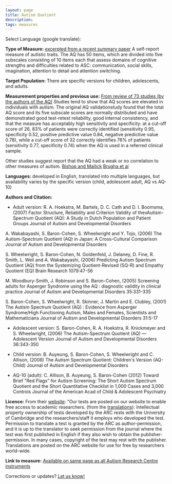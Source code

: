 ```yaml
---
layout: page
title: Autism Quotient
description:
tags: measures
---
```


Select Language (google translate):  

<div id="google_translate_element"></div><script type="text/javascript">
function googleTranslateElementInit() {
  new google.translate.TranslateElement({pageLanguage: 'en', layout: google.translate.TranslateElement.InlineLayout.SIMPLE, gaTrack: true, gaId: 'UA-64320648-1'}, 'google_translate_element');
}
</script><script type="text/javascript" src="//translate.google.com/translate_a/element.js?cb=googleTranslateElementInit"></script>  

**Type of Measure:**  [excerpted from a recent summary paper](http://www.molecularautism.com/content/6/1/2)  A self-report measure of autistic traits. The AQ has 50 items, which are divided into five subscales consisting of 10 items each that assess domains of cognitive strengths and difficulties related to ASC: communication, social skills, imagination, attention to detail and attention switching.

**Target Population:** There are specific versions for children, adolescents, and adults. 

**Measurement properties and previous use:** [From review of 73 studies (by the authors of the AQ)](http://www.molecularautism.com/content/6/1/2) Studies tend to show that AQ scores are elevated in individuals with autism. The original AQ validationstudy found that the total AQ score and its five subscale scores are normally distributed and have demonstrated good test-retest reliability, good internal consistency, and that the measure has acceptably high sensitivity and specificity: at a cut-off score of 26, 83% of patients were correctly identified (sensitivity 0.95, specificity 0.52, positive predictive value 0.84, negative predictive value 0.78), while a cut-off score of 32 correctly identifies 76% of patients (sensitivity 0.77, specificity 0.74) when the AQ is used in a referred clinical sample.

Other studies suggest report that the AQ had a weak or no correlation to other measures of autism. [Bishop and Mailick](http://www.ncbi.nlm.nih.gov/pmc/articles/PMC3475727/) [Brugha et al](http://www.ncbi.nlm.nih.gov/pubmed/21798110)

**Languages:** developed in English, translated into multiple languages, but availability varies by the specific version (child, adolescent adult, AQ vs AQ-10)

**Authors and Citation:**  
* Adult version:
R. A. Hoekstra, M. Bartels, D. C. Cath and D. I. Boomsma, (2007) Factor Structure, Reliability and Criterion Validity of thevAutism-Spectrum Quotient (AQ): A Study in Dutch Population and Patient Groups Journal of Autism and Developmental Disorders 

A. Wakabayashi, S. Baron-Cohen, S. Wheelwright and Y. Tojo, (2006) The Autism-Spectrum Quotient (AQ) in Japan: A Cross-Cultural Comparison Journal of Autism and Developmental Disorders

S. Wheelwright, S. Baron-Cohen, N. Goldenfeld, J. Delaney, D. Fine, R. Smith, L. Weil and A. Wakabayashi, (2006)
Predicting Autism Spectrum Quotient (AQ) from the Systemizing Quotient-Revised (SQ-R) and Empathy Quotient (EQ)
Brain Research 1079:47-56

M. Woodbury-Smith, J. Robinson and S. Baron-Cohen, (2005) Screening adults for Asperger Syndrome using the AQ : diagnostic validity in clinical practice Journal of Autism and Developmental Disorders 35:331-335

S. Baron-Cohen, S. Wheelwright, R. Skinner, J. Martin and E. Clubley, (2001) The Autism Spectrum Quotient (AQ) : Evidence from Asperger Syndrome/High Functioning Autism, Males and Females, Scientists and Mathematicians Journal of Autism and Developmental Disorders 31:5-17

* Adolescent version: 
S. Baron-Cohen, R. A. Hoekstra, R. Knickmeyer and S. Wheelwright, (2006) The Autism-Spectrum Quotient (AQ) — Adolescent Version Journal of Autism and Developmental Disorders 36:343-350

* Child version:
B. Auyeung, S. Baron-Cohen, S. Wheelwright and C. Allison, (2008) The Autism Spectrum Quotient: Children's Version (AQ-Child) Journal of Autism and Developmental Disorders

* AQ-10 (adult):
C. Allison, B. Auyeung, S. Baron-Cohen (2012) Toward Brief "Red Flags" for Autism Screening: The Short Autism Spectrum Quotient and the Short Quantitative Checklist in 1,000 Cases and 3,000 Controls  Journal of the American Acad of Child & Adolescent Psychiatry


**Licence:** From their [website](http://www.autismresearchcentre.com/arc_tests/): "Our tests are posted on our website to enable free access to academic researchers. (from the [translations](http://www.autismresearchcentre.com/test_translations_tc)): Intellectual property ownership of tests developed by the ARC rests with the University of Cambridge and the researchers/staff it employs who developed the test. Permission to translate a test is granted by the ARC as author-permission, and it is up to the translator to seek permission from the journal where the test was first published in English if they also wish to obtain the publisher-permission. In many cases, copyright of the test may rest with the publisher. Translations are posted on the ARC website for use for free by researchers world-wide.

**Link to measure:** [Available on same page as all Autism Research Centre instruments](http://www.autismresearchcentre.com/arc_tests/)

Corrections or updates? [Let us know!](http://disabilitymeasures.org/contact)
